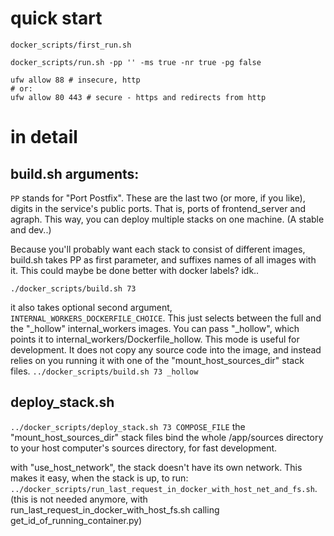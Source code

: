 # quick start

```
docker_scripts/first_run.sh
```
```
docker_scripts/run.sh -pp '' -ms true -nr true -pg false 
```
```
ufw allow 88 # insecure, http
# or:
ufw allow 80 443 # secure - https and redirects from http
```

# in detail

## build.sh arguments:

`PP` stands for "Port Postfix". These are the last two (or more, if you like), digits in the service's public ports. That is, ports of frontend_server and agraph. This way, you can deploy multiple stacks on one machine. (A stable and dev..)

Because you'll probably want each stack to consist of different images, build.sh takes PP as first parameter, and suffixes names of all images with it. This could maybe be done better with docker labels? idk..

`
./docker_scripts/build.sh 73
`

it also takes optional second argument, `INTERNAL_WORKERS_DOCKERFILE_CHOICE`. This just selects between the full and the "_hollow" internal_workers images. You can pass "_hollow", which points it to internal_workers/Dockerfile_hollow. This mode is useful for development. It does not copy any source code into the image, and instead relies on you running it with one of the "mount_host_sources_dir" stack files.
`
../docker_scripts/build.sh 73 _hollow
`

## deploy_stack.sh

`
 ../docker_scripts/deploy_stack.sh 73 COMPOSE_FILE
`
the "mount_host_sources_dir" stack files bind the whole /app/sources directory to your host computer's sources directory, for fast development.

with "use_host_network", the stack doesn't have its own network. This makes it easy, when the stack is up, to run: `../docker_scripts/run_last_request_in_docker_with_host_net_and_fs.sh`. (this is not needed anymore, with run_last_request_in_docker_with_host_fs.sh calling get_id_of_running_container.py)
